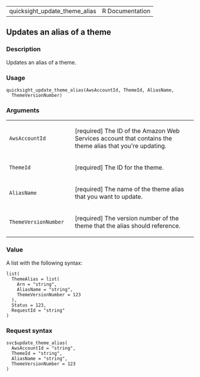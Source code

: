 <table style="width: 100%;">
<tbody>
<tr class="odd">
<td>quicksight_update_theme_alias</td>
<td style="text-align: right;">R Documentation</td>
</tr>
</tbody>
</table>

## Updates an alias of a theme

### Description

Updates an alias of a theme.

### Usage

    quicksight_update_theme_alias(AwsAccountId, ThemeId, AliasName,
      ThemeVersionNumber)

### Arguments

<table>
<colgroup>
<col style="width: 35%" />
<col style="width: 65%" />
</colgroup>
<tbody>
<tr class="odd">
<td><code
id="quicksight_update_theme_alias_:_AwsAccountId">AwsAccountId</code></td>
<td><p>[required] The ID of the Amazon Web Services account that
contains the theme alias that you're updating.</p></td>
</tr>
<tr class="even">
<td><code
id="quicksight_update_theme_alias_:_ThemeId">ThemeId</code></td>
<td><p>[required] The ID for the theme.</p></td>
</tr>
<tr class="odd">
<td><code
id="quicksight_update_theme_alias_:_AliasName">AliasName</code></td>
<td><p>[required] The name of the theme alias that you want to
update.</p></td>
</tr>
<tr class="even">
<td><code
id="quicksight_update_theme_alias_:_ThemeVersionNumber">ThemeVersionNumber</code></td>
<td><p>[required] The version number of the theme that the alias should
reference.</p></td>
</tr>
</tbody>
</table>

### Value

A list with the following syntax:

    list(
      ThemeAlias = list(
        Arn = "string",
        AliasName = "string",
        ThemeVersionNumber = 123
      ),
      Status = 123,
      RequestId = "string"
    )

### Request syntax

    svc$update_theme_alias(
      AwsAccountId = "string",
      ThemeId = "string",
      AliasName = "string",
      ThemeVersionNumber = 123
    )
